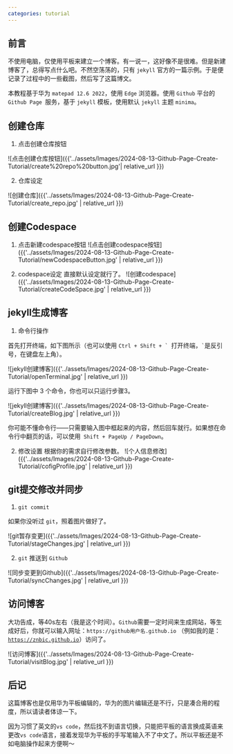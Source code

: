 ```yaml
---
categories: tutorial
---
```

## 前言

不使用电脑，仅使用平板来建立一个博客。有一说一，这好像不是很难。但是新建博客了，总得写点什么吧。不然空荡荡的，只有 `jekyll` 官方的一篇示例。于是便记录了过程中的一些截图，然后写了这篇博文。

本教程基于华为 `matepad 12.6 2022`，使用 `Edge` 浏览器。使用 `Github` 平台的 `Github Page `服务，基于 `jekyll` 模板，使用默认 `jekyll` 主题 `minima`。

## 创建仓库

1. 点击创建仓库按钮

![点击创建仓库按钮]({{'../assets/Images/2024-08-13-Github-Page-Create-Tutorial/create%20repo%20button.jpg'| relative_url }})

2. 仓库设定

![创建仓库]({{'../assets/Images/2024-08-13-Github-Page-Create-Tutorial/create_repo.jpg' | relative_url }})

## 创建Codespace

1. 点击新建codespace按钮
![点击创建codespace按钮]({{'../assets/Images/2024-08-13-Github-Page-Create-Tutorial/newCodespaceButton.jpg' | relative_url }})

2. codespace设定
直接默认设定就行了。
![创建codespace]({{'../assets/Images/2024-08-13-Github-Page-Create-Tutorial/createCodeSpace.jpg' | relative_url }})

## jekyll生成博客

1. 命令行操作

首先打开终端，如下图所示（也可以使用 ``Ctrl + Shift + ` ``打开终端，`` ` ``是反引号，在键盘左上角）。

![jekyll创建博客]({{'../assets/Images/2024-08-13-Github-Page-Create-Tutorial/openTerminal.jpg' | relative_url }})

运行下图中 3 个命令，你也可以只运行步骤3。

![jekyll创建博客]({{'../assets/Images/2024-08-13-Github-Page-Create-Tutorial/createBlog.jpg' | relative_url }})

你可能不懂命令行——只需要输入图中框起来的内容，然后回车就行。如果想在命令行中翻页的话，可以使用` Shift + PageUp / PageDown`。 




2. 修改设置
根据你的需求自行修改参数。
![个人信息修改]({{'../assets/Images/2024-08-13-Github-Page-Create-Tutorial/cofigProfile.jpg' | relative_url }})

## git提交修改并同步

1. `git commit`

如果你没听过 `git`，照着图片做好了。 

![git暂存变更]({{'../assets/Images/2024-08-13-Github-Page-Create-Tutorial/stageChanges.jpg' | relative_url }})

2. `git` 推送到 `Github`

![同步变更到Github]({{'../assets/Images/2024-08-13-Github-Page-Create-Tutorial/syncChanges.jpg' | relative_url }})

## 访问博客

大功告成，等40s左右（我是这个时间）。`Github`需要一定时间来生成网站，等生成好后，你就可以输入网址：`https://github用户名.github.io` （例如我的是：[`https://znbic.github.io`](https://znbic.github.io)）访问了。

![访问博客]({{'../assets/Images/2024-08-13-Github-Page-Create-Tutorial/visitBlog.jpg' | relative_url }})

## 后记

这篇博客也是仅用华为平板编辑的，华为的图片编辑还是不行，只是凑合用的程度，所以请读者体谅一下。

因为习惯了英文的`vs code`，然后找不到语言切换，只能把平板的语言换成英语来更改`vs code`语言，接着发现华为平板的手写笔输入不了中文了。所以平板还是不如电脑操作起来方便啊～
